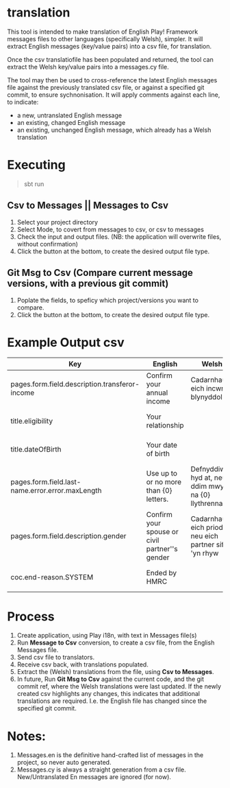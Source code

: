 # translation


This tool is intended to make translation of English Play! Framework messages files to other languages (specifically Welsh), simpler.
It will extract English messages (key/value pairs) into a csv file, for translation.

Once the csv translatiofile has been populated and returned, the tool can extract the Welsh key/value pairs into a messages.cy file.

The tool may then be used to cross-reference the latest English messages file against the previously translated csv file, or against a specified git commit, to ensure sychnonisation. It will apply comments against each line, to indicate:
 - a new, untranslated English message
 - an existing, changed English message
 - an existing, unchanged English message, which already has a Welsh translation

# Executing

> sbt run


## Csv to Messages || Messages to Csv
1. Select your project directory
2. Select Mode, to covert from messages to csv, or csv to messages
3. Check the input and output files. (NB: the application will overwrite files, without confirmation)
4. Click the button at the bottom, to create the desired output file type.



## Git Msg to Csv (Compare current message versions, with a previous git commit)
1. Poplate the fields, to speficy which project/versions you want to compare.
2. Click the button at the bottom, to create the desired output file type.

# Example Output csv

| Key | English | Welsh | Comments |
| ----------|----------|----------|----------|
| pages.form.field.description.transferor-income	| Confirm your annual income	| Cadarnhau eich incwm blynyddol	| English message unchanged |
| title.eligibility |	Your relationship	| |	No Welsh translation found |
| title.dateOfBirth	| Your date of birth	| |	No Welsh translation found |
| pages.form.field.last-name.error.error.maxLength	| Use up to or no more than {0} letters. |	Defnyddiwch hyd at, neu ddim mwy na {0} llythrennau.	| English message unchanged |
| pages.form.field.description.gender |	Confirm your spouse or civil partner''s gender	| Cadarnhau eich priod neu eich partner sifil 'yn rhyw	| English message unchanged |
| coc.end-reason.SYSTEM	| Ended by HMRC	|	| No Welsh translation found |



# Process
 1. Create application, using Play i18n, with text in Messages file(s)
 2. Run **Message to Csv** conversion, to create a csv file, from the English Messages file.
 3. Send csv file to translators.
 4. Receive csv back, with translations populated.
 5. Extract the (Welsh) translations from the file, using **Csv to Messages**.
 7. In future, Run **Git Msg to Csv** against the current code, and the git commit ref, where the Welsh translations were last updated. If the newly created csv highlights any changes, this indicates that additional translations are required. I.e. the English file has changed since the specified git commit.
 
 
# Notes:
 1. Messages.en is the definitive hand-crafted list of messages in the project, so never auto generated.
 4. Messages.cy is always a straight generation from a csv file. New/Untranslated En messages are ignored (for now).
